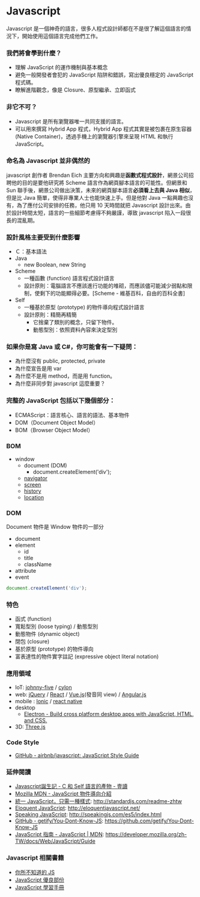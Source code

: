 # Javascript

Javascript 是一個神奇的語言，很多人程式設計師都在不是很了解這個語言的情況下，開始使用這個語言完成他們工作。

### 我們將會學到什麼？

* 理解 JavaScript 的運作機制與基本概念
* 避免一般開發者會犯的 JavaScript 陷阱和錯誤，寫出優良穩定的 JavaScript 程式碼。
* 瞭解進階觀念，像是 Closure、原型繼承、立即函式

### 非它不可？

* Javascript 是所有瀏覽器唯一共同支援的語言。
* 可以用來撰寫 Hybrid App 程式，Hybrid App 程式其實是被包裹在原生容器 (Native Container)，透過手機上的瀏覽器引擎來呈現 HTML 和執行 JavaScript。

<!-- demo 一下 Hybrid App 的長相 -->

### 命名為 Javascript 並非偶然的

javascript 創作者 Brendan Eich 主要方向和興趣是**函數式程式設計**，網景公司招聘他的目的是要他研究將 Scheme 語言作為網頁腳本語言的可能性。但網景和 Sun 聯手後，網景公司做出決策，未來的網頁腳本語言**必須看上去與 Java 相似**，但是比 Java 簡單，使得非專業人士也能快速上手。但是他對 Java 一點興趣也沒有，為了應付公司安排的任務，他只用 10 天時間就把 Javascript 設計出來。由於設計時間太短，語言的一些細節考慮得不夠嚴謹，導致 javascript 陷入一段很長的混亂期。

### 設計風格主要受到什麼影響

* Ｃ：基本語法
* Java
  * new Boolean, new String
* Scheme
  * 一種函數 (function) 語言程式設計語言
  * 設計原則：電腦語言不應該進行功能的堆砌，而應該儘可能減少弱點和限制，使剩下的功能顯得必要。[Scheme - 維基百科，自由的百科全書]
* Self
  * 一種基於原型 (prototype) 的物件導向程式設計語言
  * 設計原則：精簡再精簡
    * 它捨棄了類別的概念，只留下物件。
    * 動態型別：依照資料內容來決定型別

### 如果你是寫 Java 或 C#，你可能會有一下疑問：

* 為什麼沒有 public, protected, private
* 為什麼宣告是用 var
* 為什麼不是用 method，而是用 function。
* 為什麼非同步對 javascript 這麼重要？

### 完整的 JavaScript 包括以下幾個部分：

* ECMAScript：語言核心、語言的語法、基本物件
* DOM（Document Object Model）
* BOM（Browser Object Model）

### BOM

- window
  - document (DOM)
    - document.createElement('div');
  - [navigator](http://www.w3school.com.cn/jsref/dom_obj_navigator.asp)
  - [screen](http://www.w3school.com.cn/jsref/dom_obj_screen.asp)
  - [history](http://www.w3school.com.cn/jsref/dom_obj_history.asp)
  - [location](http://www.w3school.com.cn/jsref/dom_obj_location.asp)

### DOM

Document 物件是 Window 物件的一部分

- document
- element
  - id
  - title
  - className
- attribute
- event

```js
document.createElement('div');
```

### 特色

* 函式 (function)
* 寬鬆型別 (loose typing) / 動態型別
* 動態物件 (dynamic object)
* 閉包 (closure)
* 基於原型 (prototype) 的物件導向
* 富表達性的物件實字註記 (expressive object literal notation)

### 應用領域

* IoT: [johnny-five](http://johnny-five.io/) / [cylon](https://cylonjs.com/)
* web: [jQuery](https://jquery.com/) / [React](https://facebook.github.io/react/) / [Vue.js](https://vuejs.org/)(發音同 view) / [Angular.js](https://angularjs.org/)
* mobile : [Ionic](https://ionicframework.com/) / [react native](https://facebook.github.io/react-native/)
* desktop
  * [Electron - Build cross platform desktop apps with JavaScript, HTML, and CSS.](https://electron.atom.io/)
* 3D: [Three.js](https://threejs.org/)

### Code Style

* [GitHub - airbnb/javascript: JavaScript Style Guide](https://github.com/airbnb/javascript)

### 延伸閱讀

* [Javascript誕生記 - C 和 Self 語言的產物 - 壹讀](https://read01.com/B8o3aK.html)
* [Mozilla MDN - JavaScript 物件導向介紹](https://developer.mozilla.org/zh-TW/docs/Web/JavaScript/Introduction_to_Object-Oriented_JavaScript)
* [統一 JavaScript，只需一種樣式](http://standardjs.com/readme-zhtw): http://standardjs.com/readme-zhtw
* [Eloquent JavaScript](http://eloquentjavascript.net/): http://eloquentjavascript.net/
* [Speaking JavaScript](http://speakingjs.com/es5/index.html): http://speakingjs.com/es5/index.html
* [GitHub - getify/You-Dont-Know-JS](https://github.com/getify/You-Dont-Know-JS): https://github.com/getify/You-Dont-Know-JS
* [JavaScript 指南 - JavaScript | MDN](https://developer.mozilla.org/zh-TW/docs/Web/JavaScript/Guide): https://developer.mozilla.org/zh-TW/docs/Web/JavaScript/Guide


### Javascript 相關書籍

* [你所不知道的 JS](http://www.books.com.tw/products/0010714615)
* [JavaScript 優良部份](http://www.books.com.tw/products/0010410726)
* [JavaScript 學習手冊](http://www.books.com.tw/products/0010736115)
